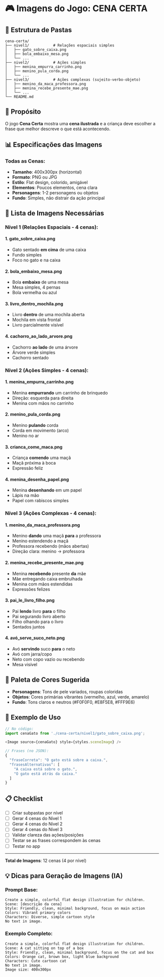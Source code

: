 # 🎮 Imagens do Jogo: CENA CERTA

## 📁 Estrutura de Pastas

```
cena-certa/
├── nivel1/           # Relações espaciais simples
│   ├── gato_sobre_caixa.png
│   ├── bola_embaixo_mesa.png
│   └── ...
├── nivel2/           # Ações simples
│   ├── menina_empurra_carrinho.png
│   ├── menino_pula_corda.png
│   └── ...
├── nivel3/           # Ações complexas (sujeito-verbo-objeto)
│   ├── menino_da_maca_professora.png
│   ├── menina_recebe_presente_mae.png
│   └── ...
└── README.md
```

## 🎯 Propósito

O jogo **Cena Certa** mostra uma **cena ilustrada** e a criança deve escolher a frase que melhor descreve o que está acontecendo.

## 📊 Especificações das Imagens

### **Todas as Cenas:**
- **Tamanho**: 400x300px (horizontal)
- **Formato**: PNG ou JPG
- **Estilo**: Flat design, colorido, amigável
- **Elementos**: Poucos elementos, cena clara
- **Personagens**: 1-2 personagens ou objetos
- **Fundo**: Simples, não distrair da ação principal

## 📝 Lista de Imagens Necessárias

### **Nível 1 (Relações Espaciais - 4 cenas):**

#### **1. gato_sobre_caixa.png**
- Gato sentado **em cima** de uma caixa
- Fundo simples
- Foco no gato e na caixa

#### **2. bola_embaixo_mesa.png**
- Bola **embaixo** de uma mesa
- Mesa simples, 4 pernas
- Bola vermelha ou azul

#### **3. livro_dentro_mochila.png**
- Livro **dentro** de uma mochila aberta
- Mochila em vista frontal
- Livro parcialmente visível

#### **4. cachorro_ao_lado_arvore.png**
- Cachorro **ao lado** de uma árvore
- Árvore verde simples
- Cachorro sentado

### **Nível 2 (Ações Simples - 4 cenas):**

#### **1. menina_empurra_carrinho.png**
- Menina **empurrando** um carrinho de brinquedo
- Direção: esquerda para direita
- Menina com mãos no carrinho

#### **2. menino_pula_corda.png**
- Menino **pulando** corda
- Corda em movimento (arco)
- Menino no ar

#### **3. crianca_come_maca.png**
- Criança **comendo** uma maçã
- Maçã próxima à boca
- Expressão feliz

#### **4. menina_desenha_papel.png**
- Menina **desenhando** em um papel
- Lápis na mão
- Papel com rabiscos simples

### **Nível 3 (Ações Complexas - 4 cenas):**

#### **1. menino_da_maca_professora.png**
- Menino **dando** uma maçã **para** a professora
- Menino estendendo a maçã
- Professora recebendo (mãos abertas)
- Direção clara: menino → professora

#### **2. menina_recebe_presente_mae.png**
- Menina **recebendo** presente **da** mãe
- Mãe entregando caixa embrulhada
- Menina com mãos estendidas
- Expressões felizes

#### **3. pai_le_livro_filho.png**
- Pai **lendo** livro **para** o filho
- Pai segurando livro aberto
- Filho olhando para o livro
- Sentados juntos

#### **4. avó_serve_suco_neto.png**
- Avó **servindo** suco **para** o neto
- Avó com jarra/copo
- Neto com copo vazio ou recebendo
- Mesa visível

## 🎨 Paleta de Cores Sugerida

- **Personagens**: Tons de pele variados, roupas coloridas
- **Objetos**: Cores primárias vibrantes (vermelho, azul, verde, amarelo)
- **Fundo**: Tons claros e neutros (#F0F0F0, #E8F5E8, #FFF9E6)

## 🎨 Exemplo de Uso

```typescript
// No código:
import cenaGato from './cena-certa/nivel1/gato_sobre_caixa.png';

<Image source={cenaGato} style={styles.sceneImage} />

// Frases (no JSON):
{
  "fraseCorreta": "O gato está sobre a caixa.",
  "frasesAlternativas": [
    "A caixa está sobre o gato.",
    "O gato está atrás da caixa."
  ]
}
```

## 📋 Checklist

- [ ] Criar subpastas por nível
- [ ] Gerar 4 cenas do Nível 1
- [ ] Gerar 4 cenas do Nível 2
- [ ] Gerar 4 cenas do Nível 3
- [ ] Validar clareza das ações/posições
- [ ] Testar se as frases correspondem às cenas
- [ ] Testar no app

---

**Total de Imagens**: 12 cenas (4 por nível)

## 💡 Dicas para Geração de Imagens (IA)

### **Prompt Base:**
```
Create a simple, colorful flat design illustration for children.
Scene: [descrição da cena]
Style: Friendly, clean, minimal background, focus on main action
Colors: Vibrant primary colors
Characters: Diverse, simple cartoon style
No text in image.
```

### **Exemplo Completo:**
```
Create a simple, colorful flat design illustration for children.
Scene: A cat sitting on top of a box
Style: Friendly, clean, minimal background, focus on the cat and box
Colors: Orange cat, brown box, light blue background
Characters: Cute cartoon cat
No text in image.
Image size: 400x300px
```


